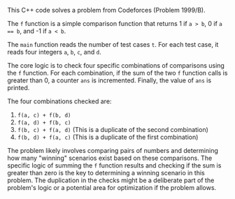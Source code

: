 This C++ code solves a problem from Codeforces (Problem 1999/B).

The `f` function is a simple comparison function that returns 1 if `a > b`, 0 if `a == b`, and -1 if `a < b`.

The `main` function reads the number of test cases `t`. For each test case, it reads four integers `a`, `b`, `c`, and `d`.

The core logic is to check four specific combinations of comparisons using the `f` function.  For each combination, if the sum of the two `f` function calls is greater than 0, a counter `ans` is incremented. Finally, the value of `ans` is printed.

The four combinations checked are:
1. `f(a, c) + f(b, d)`
2. `f(a, d) + f(b, c)`
3. `f(b, c) + f(a, d)` (This is a duplicate of the second combination)
4. `f(b, d) + f(a, c)` (This is a duplicate of the first combination)

The problem likely involves comparing pairs of numbers and determining how many "winning" scenarios exist based on these comparisons. The specific logic of summing the `f` function results and checking if the sum is greater than zero is the key to determining a winning scenario in this problem. The duplication in the checks might be a deliberate part of the problem's logic or a potential area for optimization if the problem allows.